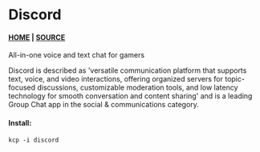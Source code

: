 # Discord

#### [HOME](https://discord.com/) | [SOURCE](https://discord.com/api/download?platform=linux&format=tar.gz)

All-in-one voice and text chat for gamers

Discord is described as 'versatile communication platform that supports text, voice, 
and video interactions, offering organized servers for topic-focused discussions, 
customizable moderation tools, and low latency technology for smooth conversation
and content sharing' and is a leading Group Chat app in the social & communications category.

#### Install:

```
kcp -i discord
```
